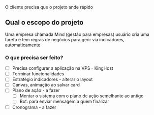 
O cliente precisa que o projeto ande rápido

## Qual o escopo do projeto
Uma empresa chamada Mind (gestão para empresas) usuário cria uma tarefa e tem regras de negócios para gerir via indicadores, automaticamente

### O que precisa ser feito?
- [ ] Precisa configurar a aplicação na VPS - KingHost
- [ ] Terminar funcionalidades
- [ ] Estratégio indicadores - alterar o layout
- [ ] Canvas, animação ao salvar card
- [ ] Plano de ação - a fazer
	- [ ] Montar o sistema com o plano de ação semelhante ao antigo
	- [ ] Bot: para enviar mensagem a quem finalizar
- [ ] Cronograma - a fazer